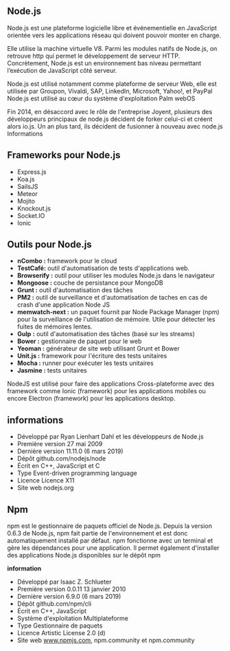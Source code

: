 ## Node.js

Node.js est une plateforme logicielle libre et événementielle en JavaScript orientée vers les applications réseau qui doivent pouvoir monter en charge.

Elle utilise la machine virtuelle V8.
Parmi les modules natifs de Node.js, on retrouve http qui permet le développement de serveur HTTP. Concrètement, Node.js est un environnement bas niveau permettant l’exécution de JavaScript côté serveur.

Node.js est utilisé notamment comme plateforme de serveur Web, elle est utilisée par Groupon, Vivaldi, SAP, LinkedIn, Microsoft, Yahoo!, et PayPal
Node.js est utilisé au cœur du système d'exploitation Palm webOS

Fin 2014, en désaccord avec le rôle de l'entreprise Joyent, plusieurs des développeurs principaux de node.js décident de forker celui-ci et créent alors io.js. Un an plus tard, ils décident de fusionner à nouveau avec node.js
Informations
## Frameworks pour Node.js

 - Express.js
 - Koa.js
 - SailsJS
 - Meteor
 - Mojito
 - Knockout.js
 - Socket.IO
 - Ionic
## Outils pour Node.js
 - **nCombo :** framework pour le cloud
 - **TestCafé:** outil d'automatisation de tests d'applications web.
 - **Browserify :** outil pour utiliser les modules Node.js dans le
   navigateur
 - **Mongoose :** couche de persistance pour MongoDB
 - **Grunt :** outil d'automatisation des tâches
 - **PM2 :** outil de surveillance et d'automatisation de taches en cas de
   crash d'une application Node JS
 - **memwatch-next :** un paquet fournit par Node Package Manager (npm) pour la surveillance de l'utilisation de mémoire. Utile pour détecter les
   fuites de mémoires lentes.
 - **Gulp**  **:** outil d'automatisation des tâches (basé sur les streams)
 - **Bower :** gestionnaire de paquet pour le web
 - **Yeoman :** générateur de site web utilisant Grunt et Bower
 - **Unit.js :** framework pour l'écriture des tests unitaires
 - **Mocha :** runner pour exécuter les tests unitaires
 - **Jasmine  :** tests unitaires

NodeJS est utilisé pour faire des applications Cross-plateforme avec des framework comme Ionic (framework) pour les applications mobiles ou encore Electron (framework) pour les applications desktop.

## informations

 - Développé par	Ryan Lienhart Dahl et les développeurs de Node.js
 - Première version	27 mai 2009
 - Dernière version	11.11.0 (6 mars 2019)
 - Dépôt	github.com/nodejs/node
 - Écrit en	C++, JavaScript et C
 - Type	Event-driven programming language
 - Licence	Licence X11
 - Site web	nodejs.org

## Npm

npm est le gestionnaire de paquets officiel de Node.js. Depuis la version 0.6.3 de Node.js, npm fait partie de l'environnement et est donc automatiquement installé par défaut. npm fonctionne avec un terminal et gère les dépendances pour une application. Il permet également d'installer des applications Node.js disponibles sur le dépôt npm

**information**

 - Développé par	Isaac Z. Schlueter
 - Première version	0.0.11 13 janvier 2010
 - Dernière version	6.9.0 (6 mars 2019)
 - Dépôt	github.com/npm/cli
 - Écrit en	C++, JavaScript
 - Système d'exploitation	Multiplateforme
 - Type	Gestionnaire de paquets
 - Licence	Artistic License 2.0 (d)
 - Site web	www.npmjs.com, npm.community et npm.community
